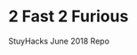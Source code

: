 # 2 Fast 2 Furious <img href="https://i.ytimg.com/vi/_sjzBa3kVQM/maxresdefault.jpg" height="40">
StuyHacks June 2018 Repo
